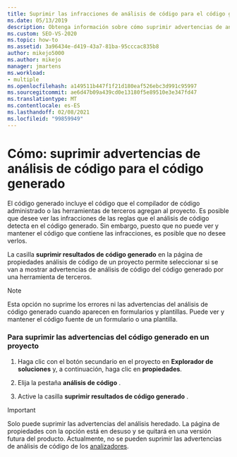 ```yaml
---
title: Suprimir las infracciones de análisis de código para el código generado
ms.date: 05/13/2019
description: Obtenga información sobre cómo suprimir advertencias de análisis de código para el código generado. Vea cómo evitar que Visual Studio muestre advertencias de análisis heredado sobre el código generado.
ms.custom: SEO-VS-2020
ms.topic: how-to
ms.assetid: 3a96434e-d419-43a7-81ba-95cccac835b8
author: mikejo5000
ms.author: mikejo
manager: jmartens
ms.workload:
- multiple
ms.openlocfilehash: a149511b447f1f21d180eaf526ebc3d991c95997
ms.sourcegitcommit: ae6d47b09a439cd0e13180f5e89510e3e347fd47
ms.translationtype: MT
ms.contentlocale: es-ES
ms.lasthandoff: 02/08/2021
ms.locfileid: "99859949"
---
```

# <a name="how-to-suppress-code-analysis-warnings-for-generated-code"></a>Cómo: suprimir advertencias de análisis de código para el código generado

El código generado incluye el código que el compilador de código administrado o las herramientas de terceros agregan al proyecto. Es posible que desee ver las infracciones de las reglas que el análisis de código detecta en el código generado. Sin embargo, puesto que no puede ver y mantener el código que contiene las infracciones, es posible que no desee verlos.

La casilla **suprimir resultados de código generado** en la página de propiedades análisis de código de un proyecto permite seleccionar si se van a mostrar advertencias de análisis de código del código generado por una herramienta de terceros.

> [!NOTE]
> Esta opción no suprime los errores ni las advertencias del análisis de código generado cuando aparecen en formularios y plantillas. Puede ver y mantener el código fuente de un formulario o una plantilla.

### <a name="to-suppress-warnings-for-generated-code-in-a-project"></a>Para suprimir las advertencias del código generado en un proyecto

1. Haga clic con el botón secundario en el proyecto en **Explorador de soluciones** y, a continuación, haga clic en **propiedades**.

2. Elija la pestaña **análisis de código** .

3. Active la casilla **suprimir resultados de código generado** .

> [!IMPORTANT]
> Solo puede suprimir las advertencias del análisis heredado. La página de propiedades con la opción está en desuso y se quitará en una versión futura del producto. Actualmente, no se pueden suprimir las advertencias de análisis de código de los [analizadores](roslyn-analyzers-overview.md).
